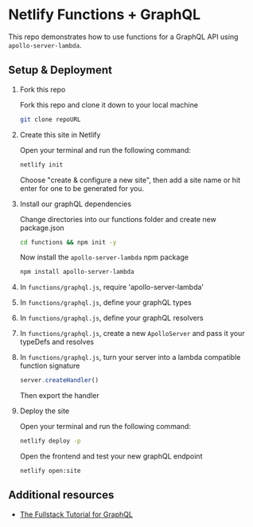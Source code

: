 # Netlify Functions + GraphQL

This repo demonstrates how to use functions for a GraphQL API using `apollo-server-lambda`.

## Setup & Deployment

1. Fork this repo

    Fork this repo and clone it down to your local machine

    ```bash
    git clone repoURL
    ```

1. Create this site in Netlify

    Open your terminal and run the following command:

    ```bash
    netlify init
    ```

    Choose "create & configure a new site", then add a site name or hit enter for one to be generated for you.

2. Install our graphQL dependencies

    Change directories into our functions folder and create new package.json

    ```bash
    cd functions && npm init -y
    ```

    Now install the `apollo-server-lambda` npm package

    ```bash
    npm install apollo-server-lambda
    ```

3. In `functions/graphql.js`, require 'apollo-server-lambda'

4. In `functions/graphql.js`, define your graphQL types

5. In `functions/graphql.js`, define your graphQL resolvers

6. In `functions/graphql.js`, create a new `ApolloServer` and pass it your typeDefs and resolves

7. In `functions/graphql.js`, turn your server into a lambda compatible function signature

    ```js
    server.createHandler()
    ```

    Then export the handler

8. Deploy the site

    Open your terminal and run the following command:

    ```bash
    netlify deploy -p
    ```

    Open the frontend and test your new graphQL endpoint

    ```
    netlify open:site
    ```

## Additional resources

- [The Fullstack Tutorial for GraphQL](https://www.howtographql.com/)

